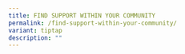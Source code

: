 ```yaml
---
title: FIND SUPPORT WITHIN YOUR COMMUNITY
permalink: /find-support-within-your-community/
variant: tiptap
description: ""
---
```

